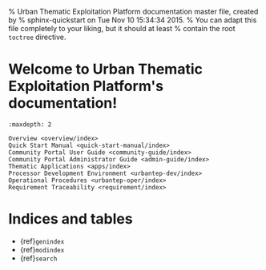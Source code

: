 % Urban Thematic Exploitation Platform documentation master file, created by
% sphinx-quickstart on Tue Nov 10 15:34:34 2015.
% You can adapt this file completely to your liking, but it should at least
% contain the root `toctree` directive.

# Welcome to Urban Thematic Exploitation Platform's documentation!

```{toctree}
:maxdepth: 2

Overview <overview/index>
Quick Start Manual <quick-start-manual/index>
Community Portal User Guide <community-guide/index>
Community Portal Administrator Guide <admin-guide/index>
Thematic Applications <apps/index>
Processor Development Environment <urbantep-dev/index>
Operational Procedures <urbantep-oper/index>
Requirement Traceability <requirement/index>
```

# Indices and tables

- {ref}`genindex`
- {ref}`modindex`
- {ref}`search`
